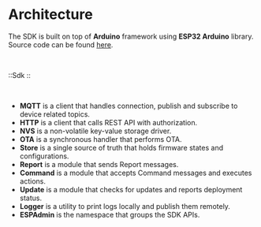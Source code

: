 # Architecture

The SDK is built on top of **Arduino** framework using **ESP32 Arduino** library. Source code can be found [here](https://github.com/esp-admin/sdk).

<br>

::Sdk
::

<br>

- **MQTT** is a client that handles connection, publish and subscribe to device related topics.
- **HTTP** is a client that calls REST API with authorization.
- **NVS** is a non-volatile key-value storage driver.
- **OTA** is a synchronous handler that performs OTA.
- **Store** is a single source of truth that holds firmware states and configurations.
- **Report** is a module that sends Report messages.
- **Command** is a module that accepts Command messages and executes actions.
- **Update** is a module that checks for updates and reports deployment status.
- **Logger** is a utility to print logs locally and publish them remotely.
- **ESPAdmin** is the namespace that groups the SDK APIs.
